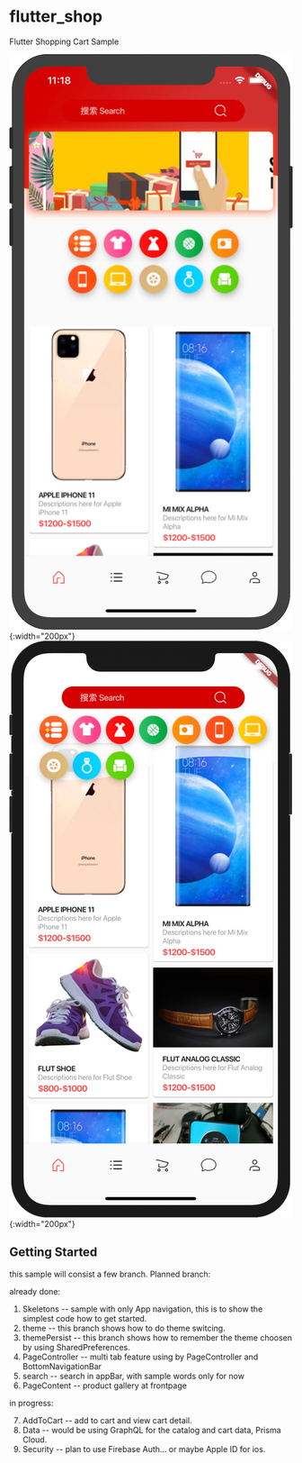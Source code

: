 # flutter_shop

Flutter Shopping Cart Sample

![Image of Front Screen](/readme/screen-front1.png){:width="200px"}
![Image of Front Screen2](/readme/screen-front2.png){:width="200px"}

## Getting Started

this sample will consist a few branch.  Planned branch:

already done:

1. Skeletons -- sample with only App navigation, this is to show the simplest code how to get started.
2. theme -- this branch shows how to do theme switcing.
3. themePersist -- this branch shows how to remember the theme choosen by using SharedPreferences.
4. PageController -- multi tab feature using by PageController and BottomNavigationBar
5. search -- search in appBar, with sample words only for now
6. PageContent -- product gallery at frontpage

in progress:

7. AddToCart -- add to cart and view cart detail.
8. Data -- would be using GraphQL for the catalog and cart data, Prisma Cloud.
9. Security -- plan to use Firebase Auth... or maybe Apple ID for ios.